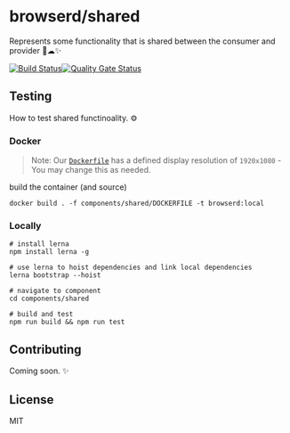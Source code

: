 # browserd/shared

Represents some functionality that is shared between the consumer and provider 🤕☁✨

[![Build Status](https://dev.azure.com/bengreenier/browserd/_apis/build/status/shared?branchName=master)](https://dev.azure.com/bengreenier/browserd/_build/latest?definitionId=12&branchName=master)[![Quality Gate Status](https://sonarcloud.io/api/project_badges/measure?project=bengreenier_browserd&metric=alert_status)](https://sonarcloud.io/dashboard?id=bengreenier_browserd)

## Testing

How to test shared functinoality. ⚙

### Docker
> Note: Our [`Dockerfile`](./Dockerfile) has a defined display resolution of `1920x1080` - You may change this as needed.

build the container (and source)
```
docker build . -f components/shared/DOCKERFILE -t browserd:local
```

### Locally
```
# install lerna
npm install lerna -g

# use lerna to hoist dependencies and link local dependencies
lerna bootstrap --hoist

# navigate to component
cd components/shared

# build and test
npm run build && npm run test
```

## Contributing

Coming soon. ✨

## License

MIT
